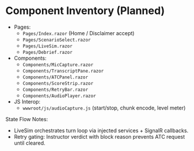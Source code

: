 # Component Inventory (Planned)

- Pages:
  - `Pages/Index.razor` (Home / Disclaimer accept)
  - `Pages/ScenarioSelect.razor`
  - `Pages/LiveSim.razor`
  - `Pages/Debrief.razor`
- Components:
  - `Components/MicCapture.razor`
  - `Components/TranscriptPane.razor`
  - `Components/ATCPanel.razor`
  - `Components/ScoreStrip.razor`
  - `Components/RetryBar.razor`
  - `Components/AudioPlayer.razor`
- JS Interop:
  - `wwwroot/js/audioCapture.js` (start/stop, chunk encode, level meter)

State Flow Notes:
- LiveSim orchestrates turn loop via injected services + SignalR callbacks.
- Retry gating: Instructor verdict with block reason prevents ATC request until cleared.
